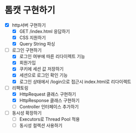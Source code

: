 # 톰캣 구현하기

-[x] http서버 구현하기
    -[x] GET /index.html 응답하기
    -[x] CSS 지원하기
    -[x] Query String 파싱
-[ ] 로그인 구현하기
    -[x] 로그인 여부에 따른 리다이렉트 기능
    -[x] 회원가입
    -[x] 쿠키에 세션 값 저장하기
    -[x] 세션으로 로그인 확인 기능
    -[x] 로그인 상태에서 /login으로 접근시 index.html로 리다이렉트

-[ ] 리팩토링
    -[x] HttpRequest 클래스 구현하기
    -[x] HttpResponse 클래스 구현하기
    -[ ] Controller 인터페이스 추가하기

-[ ] 동시성 확장하기
    -[ ] Executors로 Thread Pool 적용
    -[ ] 동시성 컬렉션 사용하기
